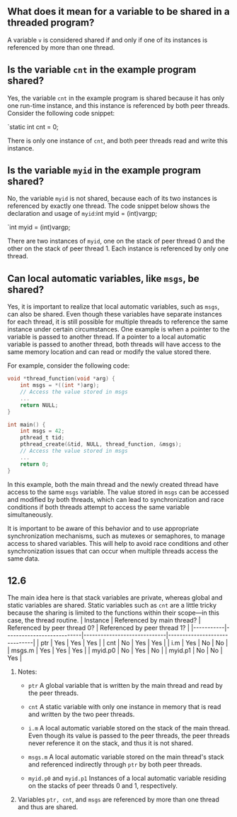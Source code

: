 ## What does it mean for a variable to be shared in a threaded program?

A variable `v` is considered shared if and only if one of its instances is referenced by more than one thread.

## Is the variable `cnt` in the example program shared?

Yes, the variable `cnt` in the example program is shared because it has only one run-time instance, and this instance is referenced by both peer threads. Consider the following code snippet:

`static int cnt = 0;

There is only one instance of `cnt`, and both peer threads read and write this instance.

## Is the variable `myid` in the example program shared?

No, the variable `myid` is not shared, because each of its two instances is referenced by exactly one thread. The code snippet below shows the declaration and usage of `myid`:int myid = (int)vargp;

`int myid = (int)vargp;

There are two instances of `myid`, one on the stack of peer thread 0 and the other on the stack of peer thread 1. Each instance is referenced by only one thread.

## Can local automatic variables, like `msgs`, be shared?

Yes, it is important to realize that local automatic variables, such as `msgs`, can also be shared. Even though these variables have separate instances for each thread, it is still possible for multiple threads to reference the same instance under certain circumstances. One example is when a pointer to the variable is passed to another thread. If a pointer to a local automatic variable is passed to another thread, both threads will have access to the same memory location and can read or modify the value stored there.

For example, consider the following code:
```c
void *thread_function(void *arg) {
    int msgs = *((int *)arg);
    // Access the value stored in msgs
    ...
    return NULL;
}

int main() {
    int msgs = 42;
    pthread_t tid;
    pthread_create(&tid, NULL, thread_function, &msgs);
    // Access the value stored in msgs
    ...
    return 0;
}
```

In this example, both the main thread and the newly created thread have access to the same `msgs` variable. The value stored in `msgs` can be accessed and modified by both threads, which can lead to synchronization and race conditions if both threads attempt to access the same variable simultaneously.

It is important to be aware of this behavior and to use appropriate synchronization mechanisms, such as mutexes or semaphores, to manage access to shared variables. This will help to avoid race conditions and other synchronization issues that can occur when multiple threads access the same data.

## 12.6
The main idea here is that stack variables are private, whereas global and static variables are shared. Static variables such as `cnt` are a little tricky because the sharing is limited to the functions within their scope—in this case, the thread routine.
| Instance  | Referenced by main thread? | Referenced by peer thread 0? | Referenced by peer thread 1? |
|-----------|---------------------------|-----------------------------|------------------------------|
| ptr       | Yes                        | Yes                          | Yes                           |
| cnt       | No                         | Yes                          | Yes                           |
| i.m       | Yes                        | No                           | No                            |
| msgs.m    | Yes                        | Yes                          | Yes                           |
| myid.p0   | No                         | Yes                          | No                            |
| myid.p1   | No                         | No                           | Yes                           |
1.  Notes:
    
    -   `ptr` A global variable that is written by the main thread and read by the peer threads.
        
    -   `cnt` A static variable with only one instance in memory that is read and written by the two peer threads.
        
    -   `i.m` A local automatic variable stored on the stack of the main thread. Even though its value is passed to the peer threads, the peer threads never reference it on the stack, and thus it is not shared.
        
    -   `msgs.m` A local automatic variable stored on the main thread's stack and referenced indirectly through `ptr` by both peer threads.
        
    -   `myid.p0` and `myid.p1` Instances of a local automatic variable residing on the stacks of peer threads 0 and 1, respectively.
        
2.  Variables `ptr, cnt`, and `msgs` are referenced by more than one thread and thus are shared.